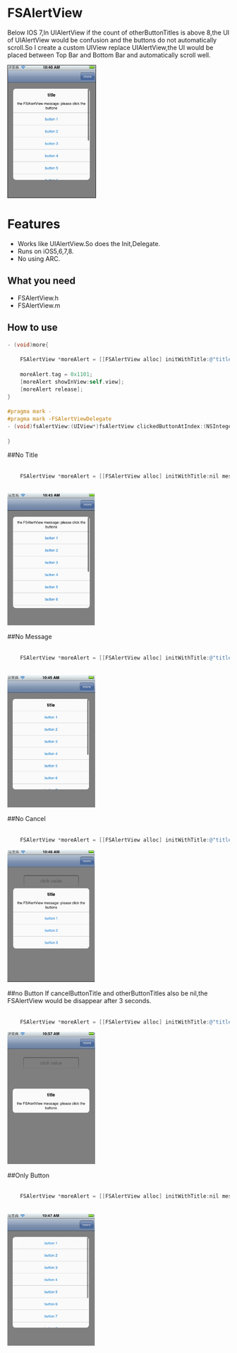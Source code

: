 FSAlertView
===========

Below IOS 7,In UIAlertView if the count of otherButtonTitles is above 8,the UI of UIAlertView would be confusion and the buttons do not automatically scroll.So I create a custom UIView replace UIAlertView,the UI would be placed between Top Bar and Bottom Bar and automatically scroll well.

<img src="images/default.png" height=300 border=1>

Features
========

* Works like UIAlertView.So does the Init,Delegate.
* Runs on iOS5,6,7,8.
* No using ARC.

What you need
---

* FSAlertView.h
* FSAlertView.m

How to use
---  

```objective-c
- (void)more{
    
    FSAlertView *moreAlert = [[FSAlertView alloc] initWithTitle:@"title" message:@"the FSAlertView message: please click the buttons" delegate:self cancelButtonTitle:@"cancel" otherButtonTitles:@"button 1",@"button 2",@"button 3",@"button 4",@"button 5",@"button 6",@"button 7",@"button 8",@"button 9",@"button 10", nil];
    
    moreAlert.tag = 0x1101;
    [moreAlert showInView:self.view];
    [moreAlert release];
}

#pragma mark -
#pragma mark -FSAlertViewDelegate
- (void)fsAlertView:(UIView*)fsAlertView clickedButtonAtIndex:(NSInteger)buttonIndex {

}
```

##No Title
```objective-c

    FSAlertView *moreAlert = [[FSAlertView alloc] initWithTitle:nil message:@"the FSAlertView message: please click the buttons" delegate:self cancelButtonTitle:@"cancel" otherButtonTitles:@"button 1",@"button 2",@"button 3",@"button 4",@"button 5",@"button 6",@"button 7",@"button 8",@"button 9",@"button 10", nil];
    
```
<img src="images/noTitle.png" height=300>


##No Message
```objective-c

    FSAlertView *moreAlert = [[FSAlertView alloc] initWithTitle:@"title" message:nil delegate:self cancelButtonTitle:@"cancel" otherButtonTitles:@"button 1",@"button 2",@"button 3",@"button 4",@"button 5",@"button 6",@"button 7",@"button 8",@"button 9",@"button 10", nil];
    
```
<img src="images/noMessage.png" height=300>


##No Cancel
```objective-c

    FSAlertView *moreAlert = [[FSAlertView alloc] initWithTitle:@"title" message:@"the FSAlertView message: please click the buttons" delegate:self cancelButtonTitle:nil otherButtonTitles:@"button 1",@"button 2",@"button 3", nil];

```
<img src="images/noCancel.png" height=300>


##no Button
If cancelButtonTitle and otherButtonTitles also be nil,the FSAlertView would be disappear after 3 seconds.

```objective-c

    FSAlertView *moreAlert = [[FSAlertView alloc] initWithTitle:@"title" message:@"the FSAlertView message: please click the buttons" delegate:self cancelButtonTitle:nil otherButtonTitles:nil];

```
<img src="images/noBtn.png" height=300>


##Only Button
```objective-c
    
    FSAlertView *moreAlert = [[FSAlertView alloc] initWithTitle:nil message:nil delegate:self cancelButtonTitle:@"cancel" otherButtonTitles:@"button 1",@"button 2",@"button 3",@"button 4",@"button 5",@"button 6",@"button 7",@"button 8",@"button 9",@"button 10", nil];
    
```
<img src="images/onlyBtns.png" height=300>


